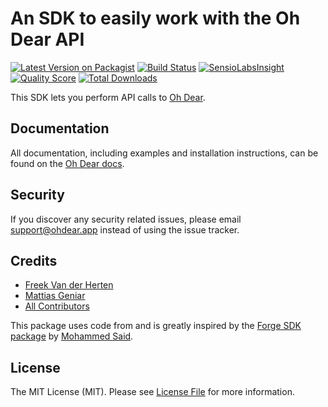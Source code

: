 # An SDK to easily work with the Oh Dear API

[![Latest Version on Packagist](https://img.shields.io/packagist/v/ohdearapp/ohdear-php-sdk.svg?style=flat-square)](https://packagist.org/packages/ohdearapp/ohdear-php-sdk)
[![Build Status](https://img.shields.io/travis/ohdearapp/ohdear-php-sdk/master.svg?style=flat-square)](https://travis-ci.org/ohdearapp/ohdear-php-sdk)
[![SensioLabsInsight](https://img.shields.io/sensiolabs/i/49062048-b90d-423b-b6a3-bfe273376639.svg?style=flat-square)](https://insight.sensiolabs.com/projects/49062048-b90d-423b-b6a3-bfe273376639)
[![Quality Score](https://img.shields.io/scrutinizer/g/ohdearapp/ohdear-php-sdk.svg?style=flat-square)](https://scrutinizer-ci.com/g/ohdearapp/ohdear-php-sdk)
[![Total Downloads](https://img.shields.io/packagist/dt/ohdearapp/ohdear-php-sdk.svg?style=flat-square)](https://packagist.org/packages/ohdearapp/ohdear-php-sdk)

This SDK lets you perform API calls to [Oh Dear](https://ohdear.app).

## Documentation

All documentation, including examples and installation instructions, can be found on the [Oh Dear docs](https://ohdear.app/docs/php-sdk/introduction).

## Security

If you discover any security related issues, please email support@ohdear.app instead of using the issue tracker.

## Credits

- [Freek Van der Herten](https://github.com/freekmurze)
- [Mattias Geniar](https://github.com/mattiasgeniar)
- [All Contributors](../../contributors)

This package uses code from and is greatly inspired by the [Forge SDK package](https://github.com/themsaid/forge-sdk) by [Mohammed Said](https://github.com/themsaid).

## License

The MIT License (MIT). Please see [License File](LICENSE.md) for more information.
